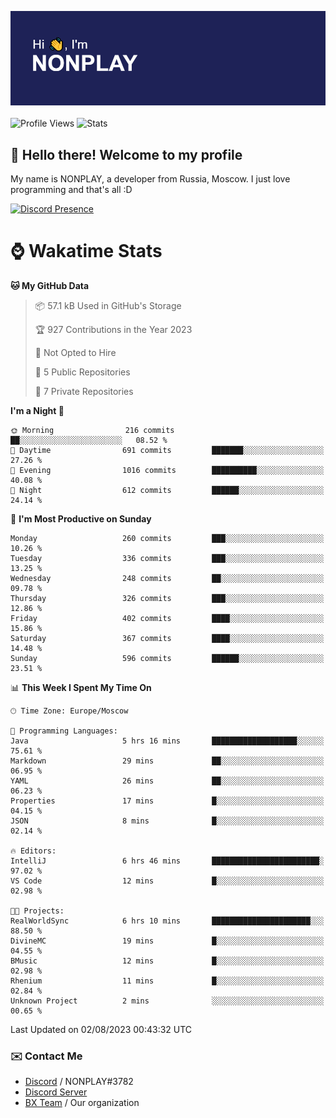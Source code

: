 ![Discord Presence](./header.png)
<br></br>
![Profile Views](https://komarev.com/ghpvc/?username=NONPLAYT&color=blue&style=for-the-badge)
![Stats](https://img.shields.io/badge/0%25-OPTIMIZED-orange?style=for-the-badge)


## :wave: Hello there! Welcome to my profile

My name is NONPLAY, a developer from Russia, Moscow. I just love programming and that's all :D

[![Discord Presence](https://lanyard.cnrad.dev/api/597087584090587177?showDisplayName=true)](https://discord.com/users/597087584090587177) 

# ⌚ Wakatime Stats

<!--START_SECTION:waka-->
**🐱 My GitHub Data** 

> 📦 57.1 kB Used in GitHub's Storage 
 > 
> 🏆 927 Contributions in the Year 2023
 > 
> 🚫 Not Opted to Hire
 > 
> 📜 5 Public Repositories 
 > 
> 🔑 7 Private Repositories 
 > 
**I'm a Night 🦉** 

```text
🌞 Morning                216 commits         ██░░░░░░░░░░░░░░░░░░░░░░░   08.52 % 
🌆 Daytime                691 commits         ███████░░░░░░░░░░░░░░░░░░   27.26 % 
🌃 Evening                1016 commits        ██████████░░░░░░░░░░░░░░░   40.08 % 
🌙 Night                  612 commits         ██████░░░░░░░░░░░░░░░░░░░   24.14 % 
```
📅 **I'm Most Productive on Sunday** 

```text
Monday                   260 commits         ███░░░░░░░░░░░░░░░░░░░░░░   10.26 % 
Tuesday                  336 commits         ███░░░░░░░░░░░░░░░░░░░░░░   13.25 % 
Wednesday                248 commits         ██░░░░░░░░░░░░░░░░░░░░░░░   09.78 % 
Thursday                 326 commits         ███░░░░░░░░░░░░░░░░░░░░░░   12.86 % 
Friday                   402 commits         ████░░░░░░░░░░░░░░░░░░░░░   15.86 % 
Saturday                 367 commits         ████░░░░░░░░░░░░░░░░░░░░░   14.48 % 
Sunday                   596 commits         ██████░░░░░░░░░░░░░░░░░░░   23.51 % 
```


📊 **This Week I Spent My Time On** 

```text
🕑︎ Time Zone: Europe/Moscow

💬 Programming Languages: 
Java                     5 hrs 16 mins       ███████████████████░░░░░░   75.61 % 
Markdown                 29 mins             ██░░░░░░░░░░░░░░░░░░░░░░░   06.95 % 
YAML                     26 mins             ██░░░░░░░░░░░░░░░░░░░░░░░   06.23 % 
Properties               17 mins             █░░░░░░░░░░░░░░░░░░░░░░░░   04.15 % 
JSON                     8 mins              █░░░░░░░░░░░░░░░░░░░░░░░░   02.14 % 

🔥 Editors: 
IntelliJ                 6 hrs 46 mins       ████████████████████████░   97.02 % 
VS Code                  12 mins             █░░░░░░░░░░░░░░░░░░░░░░░░   02.98 % 

🐱‍💻 Projects: 
RealWorldSync            6 hrs 10 mins       ██████████████████████░░░   88.50 % 
DivineMC                 19 mins             █░░░░░░░░░░░░░░░░░░░░░░░░   04.55 % 
BMusic                   12 mins             █░░░░░░░░░░░░░░░░░░░░░░░░   02.98 % 
Rhenium                  11 mins             █░░░░░░░░░░░░░░░░░░░░░░░░   02.84 % 
Unknown Project          2 mins              ░░░░░░░░░░░░░░░░░░░░░░░░░   00.65 % 
```


 Last Updated on 02/08/2023 00:43:32 UTC
<!--END_SECTION:waka-->

### ✉️ Contact Me

- [Discord](https://discord.com/users/597087584090587177) / NONPLAY#3782
- [Discord Server](https://discord.gg/p7cxhw7E2M)
- [BX Team](https://github.com/BX-Team) / Our organization
